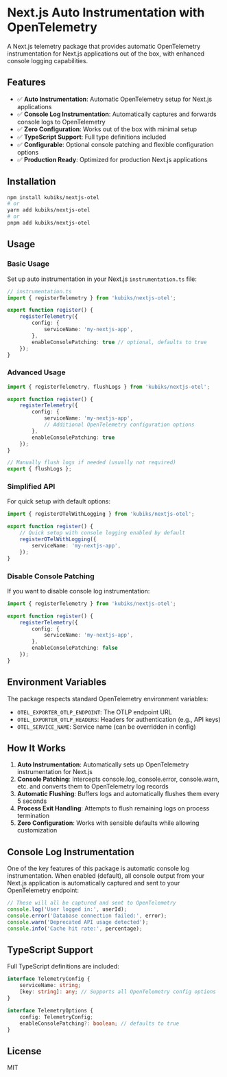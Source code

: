 # Next.js Auto Instrumentation with OpenTelemetry

A Next.js telemetry package that provides automatic OpenTelemetry instrumentation for Next.js applications out of the box, with enhanced console logging capabilities.

## Features

- ✅ **Auto Instrumentation**: Automatic OpenTelemetry setup for Next.js applications
- ✅ **Console Log Instrumentation**: Automatically captures and forwards console logs to OpenTelemetry
- ✅ **Zero Configuration**: Works out of the box with minimal setup
- ✅ **TypeScript Support**: Full type definitions included
- ✅ **Configurable**: Optional console patching and flexible configuration options
- ✅ **Production Ready**: Optimized for production Next.js applications

## Installation

```bash
npm install kubiks/nextjs-otel
# or
yarn add kubiks/nextjs-otel
# or
pnpm add kubiks/nextjs-otel
```

## Usage

### Basic Usage

Set up auto instrumentation in your Next.js `instrumentation.ts` file:

```typescript
// instrumentation.ts
import { registerTelemetry } from 'kubiks/nextjs-otel';

export function register() {
    registerTelemetry({
        config: {
            serviceName: 'my-nextjs-app',
        },
        enableConsolePatching: true // optional, defaults to true
    });
}
```

### Advanced Usage

```typescript
import { registerTelemetry, flushLogs } from 'kubiks/nextjs-otel';

export function register() {
    registerTelemetry({
        config: {
            serviceName: 'my-nextjs-app',
            // Additional OpenTelemetry configuration options
        },
        enableConsolePatching: true
    });
}

// Manually flush logs if needed (usually not required)
export { flushLogs };
```

### Simplified API

For quick setup with default options:

```typescript
import { registerOTelWithLogging } from 'kubiks/nextjs-otel';

export function register() {
    // Quick setup with console logging enabled by default
    registerOTelWithLogging({
        serviceName: 'my-nextjs-app',
    });
}
```

### Disable Console Patching

If you want to disable console log instrumentation:

```typescript
import { registerTelemetry } from 'kubiks/nextjs-otel';

export function register() {
    registerTelemetry({
        config: {
            serviceName: 'my-nextjs-app',
        },
        enableConsolePatching: false
    });
}
```

## Environment Variables

The package respects standard OpenTelemetry environment variables:

- `OTEL_EXPORTER_OTLP_ENDPOINT`: The OTLP endpoint URL
- `OTEL_EXPORTER_OTLP_HEADERS`: Headers for authentication (e.g., API keys)
- `OTEL_SERVICE_NAME`: Service name (can be overridden in config)

## How It Works

1. **Auto Instrumentation**: Automatically sets up OpenTelemetry instrumentation for Next.js
2. **Console Patching**: Intercepts console.log, console.error, console.warn, etc. and converts them to OpenTelemetry log records
3. **Automatic Flushing**: Buffers logs and automatically flushes them every 5 seconds
4. **Process Exit Handling**: Attempts to flush remaining logs on process termination
5. **Zero Configuration**: Works with sensible defaults while allowing customization

## Console Log Instrumentation

One of the key features of this package is automatic console log instrumentation. When enabled (default), all console output from your Next.js application is automatically captured and sent to your OpenTelemetry endpoint:

```typescript
// These will all be captured and sent to OpenTelemetry
console.log('User logged in:', userId);
console.error('Database connection failed:', error);
console.warn('Deprecated API usage detected');
console.info('Cache hit rate:', percentage);
```

## TypeScript Support

Full TypeScript definitions are included:

```typescript
interface TelemetryConfig {
    serviceName: string;
    [key: string]: any; // Supports all OpenTelemetry config options
}

interface TelemetryOptions {
    config: TelemetryConfig;
    enableConsolePatching?: boolean; // defaults to true
}
```

## License

MIT 